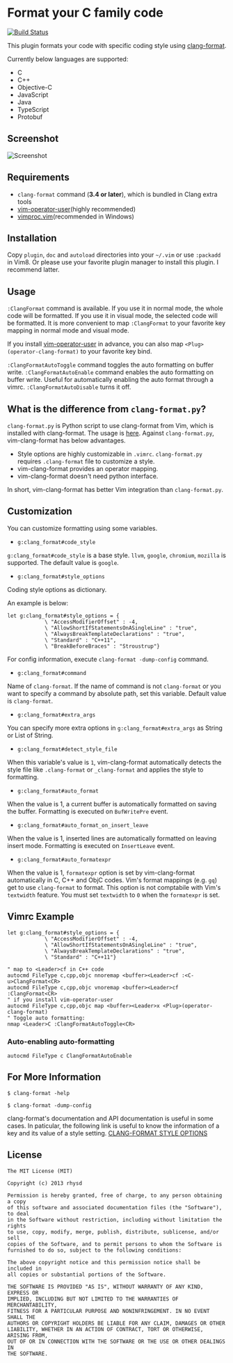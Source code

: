 Format your C family code
=======================================
[![Build Status](https://travis-ci.org/rhysd/vim-clang-format.png?branch=master)](https://travis-ci.org/rhysd/vim-clang-format)

This plugin formats your code with specific coding style using [clang-format](http://clang.llvm.org/docs/ClangFormat.html).

Currently below languages are supported:

- C
- C++
- Objective-C
- JavaScript
- Java
- TypeScript
- Protobuf

## Screenshot

![Screenshot](https://raw.githubusercontent.com/rhysd/ss/master/vim-clang-format/main.gif)

## Requirements

- `clang-format` command (**3.4 or later**), which is bundled in Clang extra tools
- [vim-operator-user](https://github.com/kana/vim-operator-user)(highly recommended)
- [vimproc.vim](https://github.com/Shougo/vimproc.vim)(recommended in Windows)

## Installation

Copy `plugin`, `doc` and `autoload` directories into your `~/.vim` or use `:packadd` in Vim8. Or please use your favorite plugin manager to install this plugin. I recommend latter.

## Usage

`:ClangFormat` command is available.
If you use it in normal mode, the whole code will be formatted. If you use it in visual mode, the selected code will be formatted.
It is more convenient to map `:ClangFormat` to your favorite key mapping in normal mode and visual mode.

If you install [vim-operator-user](https://github.com/kana/vim-operator-user) in advance, you can also map `<Plug>(operator-clang-format)` to your favorite key bind.

`:ClangFormatAutoToggle` command toggles the auto formatting on buffer write.
`:ClangFormatAutoEnable` command enables the auto formatting on buffer write. Useful for automatically enabling the auto format through a vimrc. `:ClangFormatAutoDisable` turns it off.

## What is the difference from `clang-format.py`?

`clang-format.py` is Python script to use clang-format from Vim, which is installed with clang-format.
The usage is [here](http://clang.llvm.org/docs/ClangFormat.html#vim-integration).
Against `clang-format.py`, vim-clang-format has below advantages.

- Style options are highly customizable in `.vimrc`. `clang-format.py` requires `.clang-format` file to customize a style.
- vim-clang-format provides an operator mapping.
- vim-clang-format doesn't need python interface.

In short, vim-clang-format has better Vim integration than `clang-format.py`.

## Customization

You can customize formatting using some variables.

- `g:clang_format#code_style`

`g:clang_format#code_style` is a base style.
`llvm`, `google`, `chromium`, `mozilla` is supported.
The default value is `google`.

- `g:clang_format#style_options`

Coding style options as dictionary.

An example is below:

```vim
let g:clang_format#style_options = {
            \ "AccessModifierOffset" : -4,
            \ "AllowShortIfStatementsOnASingleLine" : "true",
            \ "AlwaysBreakTemplateDeclarations" : "true",
            \ "Standard" : "C++11",
            \ "BreakBeforeBraces" : "Stroustrup"}
```

For config information, execute `clang-format -dump-config` command.

- `g:clang_format#command`

Name of `clang-format`. If the name of command is not `clang-format`
or you want to specify a command by absolute path, set this variable.
Default value is `clang-format`.

- `g:clang_format#extra_args`

You can specify more extra options in `g:clang_format#extra_args` as String or List of String.

- `g:clang_format#detect_style_file`

When this variable's value is `1`, vim-clang-format automatically detects the style file like
`.clang-format` or `_clang-format` and applies the style to formatting.

- `g:clang_format#auto_format`

When the value is 1, a current buffer is automatically formatted on saving the buffer.
Formatting is executed on `BufWritePre` event.

- `g:clang_format#auto_format_on_insert_leave`

When the value is 1, inserted lines are automatically formatted on leaving insert mode.
Formatting is executed on `InsertLeave` event.

- `g:clang_format#auto_formatexpr`

When the value is 1, `formatexpr` option is set by vim-clang-format automatically in C, C++ and ObjC codes.
Vim's format mappings (e.g. `gq`) get to use `clang-format` to format. This
option is not comptabile with Vim's `textwidth` feature. You must set
`textwidth` to `0` when the `formatexpr` is set.

## Vimrc Example

```vim
let g:clang_format#style_options = {
            \ "AccessModifierOffset" : -4,
            \ "AllowShortIfStatementsOnASingleLine" : "true",
            \ "AlwaysBreakTemplateDeclarations" : "true",
            \ "Standard" : "C++11"}

" map to <Leader>cf in C++ code
autocmd FileType c,cpp,objc nnoremap <buffer><Leader>cf :<C-u>ClangFormat<CR>
autocmd FileType c,cpp,objc vnoremap <buffer><Leader>cf :ClangFormat<CR>
" if you install vim-operator-user
autocmd FileType c,cpp,objc map <buffer><Leader>x <Plug>(operator-clang-format)
" Toggle auto formatting:
nmap <Leader>C :ClangFormatAutoToggle<CR>
```

### Auto-enabling auto-formatting

```vim
autocmd FileType c ClangFormatAutoEnable
```

## For More Information

```
$ clang-format -help
```

```
$ clang-format -dump-config
```

clang-format's documentation and API documentation is useful in some cases.
In paticular, the following link is useful to know the information of a key and its value of a style setting.
[CLANG-FORMAT STYLE OPTIONS](http://clang.llvm.org/docs/ClangFormatStyleOptions.html)


## License

    The MIT License (MIT)

    Copyright (c) 2013 rhysd

    Permission is hereby granted, free of charge, to any person obtaining a copy
    of this software and associated documentation files (the "Software"), to deal
    in the Software without restriction, including without limitation the rights
    to use, copy, modify, merge, publish, distribute, sublicense, and/or sell
    copies of the Software, and to permit persons to whom the Software is
    furnished to do so, subject to the following conditions:

    The above copyright notice and this permission notice shall be included in
    all copies or substantial portions of the Software.

    THE SOFTWARE IS PROVIDED "AS IS", WITHOUT WARRANTY OF ANY KIND, EXPRESS OR
    IMPLIED, INCLUDING BUT NOT LIMITED TO THE WARRANTIES OF MERCHANTABILITY,
    FITNESS FOR A PARTICULAR PURPOSE AND NONINFRINGEMENT. IN NO EVENT SHALL THE
    AUTHORS OR COPYRIGHT HOLDERS BE LIABLE FOR ANY CLAIM, DAMAGES OR OTHER
    LIABILITY, WHETHER IN AN ACTION OF CONTRACT, TORT OR OTHERWISE, ARISING FROM,
    OUT OF OR IN CONNECTION WITH THE SOFTWARE OR THE USE OR OTHER DEALINGS IN
    THE SOFTWARE.
